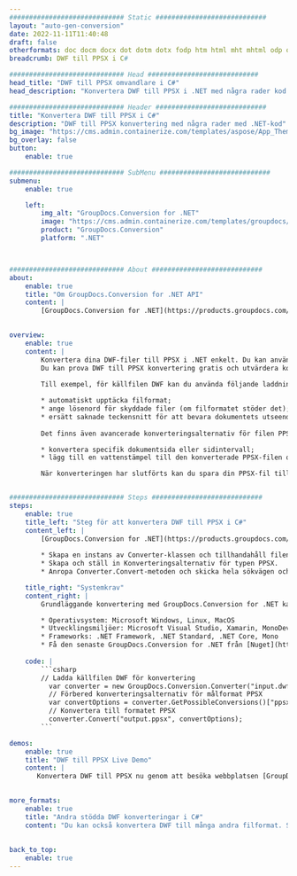```yaml
---
############################# Static ############################
layout: "auto-gen-conversion"
date: 2022-11-11T11:40:48
draft: false
otherformats: doc docm docx dot dotm dotx fodp htm html mht mhtml odp odt otp pot potm potx pps ppsm ppsx ppt pptm pptx rtf
breadcrumb: DWF till PPSX i C#

############################# Head ############################
head_title: "DWF till PPSX omvandlare i C#"
head_description: "Konvertera DWF till PPSX i .NET med några rader kod. Använd GroupDocs Document Conversion API för att konvertera över 160 filformat."

############################# Header ############################
title: "Konvertera DWF till PPSX i C#"
description: "DWF till PPSX konvertering med några rader med .NET-kod"
bg_image: "https://cms.admin.containerize.com/templates/aspose/App_Themes/V3/images/bg/header1.png"
bg_overlay: false
button:
    enable: true

############################# SubMenu ############################
submenu:
    enable: true

    left:
        img_alt: "GroupDocs.Conversion for .NET"
        image: "https://cms.admin.containerize.com/templates/groupdocs/images/product-logos/90x90-noborder/groupdocs-conversion-net.png"
        product: "GroupDocs.Conversion"
        platform: ".NET"



############################# About ############################
about:
    enable: true
    title: "Om GroupDocs.Conversion for .NET API"
    content: |
        [GroupDocs.Conversion for .NET](https://products.groupdocs.com/conversion/net/) kan användas för att konvertera Microsoft Word, Excel, PowerPoint, PDF, Visio och andra format. GroupDocs.Conversion är ett fristående API som är lämpligt för back-end och interna system där hög prestanda krävs. Det beror inte på någon programvara som Microsoft eller Open Office.
    

overview:
    enable: true
    content: |
        Konvertera dina DWF-filer till PPSX i .NET enkelt. Du kan använda bara ett par C# kodrader i valfri plattform som du vill, som - Windows, Linux, macOS.
        Du kan prova DWF till PPSX konvertering gratis och utvärdera konverteringsresultatens kvalitet. Tillsammans med enkla filkonverteringsscenarier kan du prova mer avancerade alternativ för att ladda källfilen DWF och för att spara resultatet PPSX. 
        
        Till exempel, för källfilen DWF kan du använda följande laddningsalternativ:

        * automatiskt upptäcka filformat;
        * ange lösenord för skyddade filer (om filformatet stöder det);
        * ersätt saknade teckensnitt för att bevara dokumentets utseende.
        
        Det finns även avancerade konverteringsalternativ för filen PPSX:

        * konvertera specifik dokumentsida eller sidintervall;
        * lägg till en vattenstämpel till den konverterade PPSX-filen och många fler.

        När konverteringen har slutförts kan du spara din PPSX-fil till den lokala filsökvägen eller någon tredje parts lagring som FTP, Amazon S3, Google Drive, Dropbox etc. Observera - för att konvertera DWF till {{ TO}} det finns inget behov av någon ytterligare programvara installerad - som MS Office, Open Office, Adobe Acrobat Reader etc.


############################# Steps ############################
steps:
    enable: true
    title_left: "Steg för att konvertera DWF till PPSX i C#"
    content_left: |
        [GroupDocs.Conversion for .NET](https://products.groupdocs.com/conversion/net/) gör det enkelt för utvecklare att konvertera en DWF-fil till PPSX med några rader kod.
        
        * Skapa en instans av Converter-klassen och tillhandahåll filen DWF med den fullständiga sökvägen
        * Skapa och ställ in Konverteringsalternativ för typen PPSX.
        * Anropa Converter.Convert-metoden och skicka hela sökvägen och formatet (PPSX) som en parameter

    title_right: "Systemkrav"
    content_right: |
        Grundläggande konvertering med GroupDocs.Conversion for .NET kan göras med bara några enkla steg. Våra API:er stöds på alla större plattformar och operativsystem. Innan du kör koden nedan, se till att du har följande förutsättningar installerade på ditt system.

        * Operativsystem: Microsoft Windows, Linux, MacOS
        * Utvecklingsmiljöer: Microsoft Visual Studio, Xamarin, MonoDevelop
        * Frameworks: .NET Framework, .NET Standard, .NET Core, Mono
        * Få den senaste GroupDocs.Conversion for .NET från [Nuget](https://www.nuget.org/packages/groupdocs.conversion)
         
    code: |
        ```csharp    
        // Ladda källfilen DWF för konvertering
          var converter = new GroupDocs.Conversion.Converter("input.dwf");
          // Förbered konverteringsalternativ för målformat PPSX
          var convertOptions = converter.GetPossibleConversions()["ppsx"].ConvertOptions;
          // Konvertera till formatet PPSX
          converter.Convert("output.ppsx", convertOptions);
        ```

demos:
    enable: true
    title: "DWF till PPSX Live Demo"
    content: |
       Konvertera DWF till PPSX nu genom att besöka webbplatsen [GroupDocs.Conversion App](https://products.groupdocs.app/conversion/family). Onlinedemo har följande fördelar
          

more_formats:
    enable: true
    title: "Andra stödda DWF konverteringar i C#"
    content: "Du kan också konvertera DWF till många andra filformat. Se listan nedan."
       
       
back_to_top:
    enable: true
---
```

